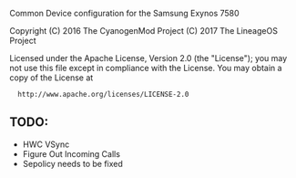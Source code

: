 Common Device configuration for the Samsung Exynos 7580

Copyright (C) 2016 The CyanogenMod Project
          (C) 2017 The LineageOS Project

 Licensed under the Apache License, Version 2.0 (the "License");
 you may not use this file except in compliance with the License.
 You may obtain a copy of the License at

      http://www.apache.org/licenses/LICENSE-2.0



TODO:
-----
 - HWC VSync
 - Figure Out Incoming Calls
 - Sepolicy needs to be fixed
